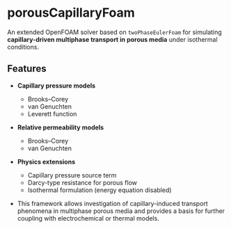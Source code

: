 # porousCapillaryFoam  

An extended OpenFOAM solver based on `twoPhaseEulerFoam` for simulating **capillary-driven multiphase transport in porous media** under isothermal conditions.  

## Features  
- **Capillary pressure models**  
  - Brooks–Corey  
  - van Genuchten  
  - Leverett function  

- **Relative permeability models**  
  - Brooks–Corey  
  - van Genuchten  

- **Physics extensions**  
  - Capillary pressure source term  
  - Darcy-type resistance for porous flow  
  - Isothermal formulation (energy equation disabled)

- This framework allows investigation of capillary-induced transport phenomena in multiphase porous media and provides a basis for further coupling with electrochemical or thermal models.

